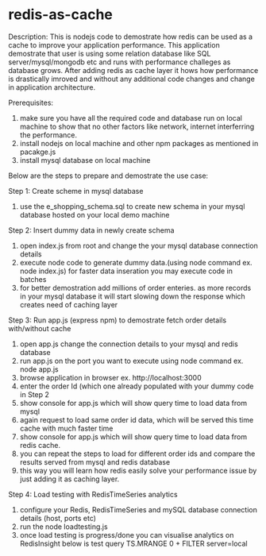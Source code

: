 # redis-as-cache
Description: This is nodejs code to demostrate how redis can be used as a cache to improve your application performance.
This application demostrate that user is using some relation database like SQL server/mysql/mongodb etc and runs with performance challeges as database grows.
After adding redis as cache layer it hows how performance is drastically imroved and without any additional code changes and change in application architecture.


Prerequisites: 
  1. make sure you have all the required code and database run on local machine to show that no other factors like network, internet interferring the performance. 
  2. install nodejs on local machine and other npm packages as mentioned in pacakge.js
  3. install mysql database on local machine

Below are the steps to prepare and demostrate the use case:

Step 1: Create scheme in mysql database
1. use the e_shopping_schema.sql to create new schema in your mysql database hosted on your local demo machine

Step 2: Insert dummy data in newly create schema
1. open index.js from root and change the your mysql database connection details
2. execute node code to generate dummy data.(using node command ex. node index.js) for faster data inseration you may execute code in batches
3. for better demostration add millions of order enteries. as more records in your mysql database it will start slowing down the response which creates need of caching layer

Step 3: Run app.js (express npm) to demostrate fetch order details with/without cache
1. open app.js change the connection details to your mysql and redis database
2. run app.js on the port you want to execute using node command ex. node app.js
3. browse application in browser ex. http://localhost:3000
4. enter the order Id (which one already populated with your dummy code in Step 2
5. show console for app.js which will show query time to load data from mysql
6. again request to load same order id data, which will be served this time cache with much faster time
7. show console for app.js which will show query time to load data from redis cache.
8. you can repeat the steps to load for different order ids and compare the results served from mysql and redis database
9. this way you will learn how redis easily solve your performance issue by just adding it as caching layer.

Step 4: Load testing with RedisTimeSeries analytics
1. configure your Redis, RedisTimeSeries and mySQL database connection details (host, ports etc)
2. run the node loadtesting.js
3. once load testing is progress/done you can visualise analytics on RedisInsight below is test query
TS.MRANGE 0 + FILTER server=local






